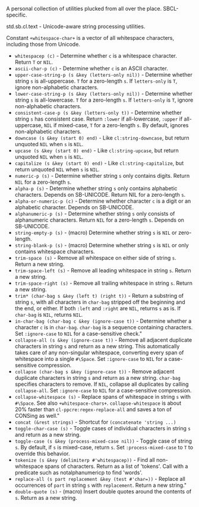 A personal collection of utilities plucked from all over the place.
SBCL-specific.

std.sb.cl.text - Unicode-aware string processing utilities.

Constant `+whitespace-char+` is a vector of all whitespace characters, including those from Unicode.

* `whitespacep (c)` - Determine whether `c` is a whitespace character. Return `T` or `NIL`.
* `ascii-char-p (c)` - Determine whether `c` is an ASCII character.
* `upper-case-string-p (s &key (letters-only nil))` - Determine whether string `s` is all-uppercase. `T` for a zero-length `s`. If `letters-only` is `T`, ignore non-alphabetic characters.
* `lower-case-string-p (s &key (letters-only nil))` - Determine whether string `s` is all-lowercase. `T` for a zero-length `s`. If `letters-only` is `T`, ignore non-alphabetic characters.
* `consistent-case-p (s &key (letters-only t))` - Determine whether string `s` has consistent case. Return `:lower` if all-lowercase, `:upper` if all-uppercase, `NIL` if mixed-case, `T` for a zero-length `s`. By default, ignores non-alphabetic characters.
* `downcase (s &key (start 0) end)` - Like `cl:string-downcase`, but return unquoted `NIL` when `s` is `NIL`.
* `upcase (s &key (start 0) end)` - Like `cl:string-upcase`, but return unquoted `NIL` when `s` is `NIL`.
* `capitalize (s &key (start 0) end)` - Like `cl:string-capitalize`, but return unquoted `NIL` when `s` is `NIL`.
* `numeric-p (s)` - Determine whether string `s` only contains digits. Return `NIL` for a zero-length `s`.
* `alpha-p (s)` - Determine whether string `s` only contains alphabetic characters. Depends on SB-UNICODE. Return NIL for a zero-length `s`.
* `alpha-or-numeric-p (c)` - Determine whether character `c` is a digit or an alphabetic character. Depends on SB-UNICODE.
* `alphanumeric-p (s)` - Determine whether string `s` only consists of alphanumeric characters. Return `NIL` for a zero-length `s`. Depends on SB-UNICODE.
* `string-empty-p (s)` - (macro) Determine whether string `s` is `NIL` or zero-length.
* `string-blank-p (s)` - (macro) Determine whether string `s` is `NIL` or only contains whitespace characters.
* `trim-space (s)` - Remove all whitespace on either side of string `s`. Return a new string.
* `trim-space-left (s)` - Remove all leading whitespace in string `s`. Return a new string.
* `trim-space-right (s)` - Remove all trailing whitespace in string `s`. Return a new string.
* `trim* (char-bag s &key (left t) (right t))` - Return a substring of string `s`, with all characters in `char-bag` stripped off the beginning and the end, or either. If both `:left` and `:right` are `NIL`, returns `s` as is. If `char-bag` is `NIL`, returns `NIL`.
* `in-char-bag (char-bag c &key (ignore-case t))` - Determine whether a character `c` is in `char-bag`. `char-bag` is a sequence containing characters. Set `:ignore-case` to `NIL` for a case-sensitive check."
* `collapse-all (s &key (ignore-case t))` - Remove all adjacent duplicate characters in string `s` and return as a new string. This automatically takes care of any non-singular  whitespace, converting every span of whitespace into a single `#\Space`. Set `:ignore-case` to `NIL` for a case-sensitive compression.
* `collapse (char-bag s &key (ignore-case t))` - Remove adjacent duplicate characters in string `s` and return as a new  string. `char-bag` specifies characters to remove. If `NIL`, collapse all duplicates by calling `collapse-all`. Set `:ignore-case` to `NIL` for a case-sensitive compression.
* `collapse-whitespace (s)` - Replace spans of whitespace in string `s` with `#\Space`. See also `+whitespace-chars+`. `collapse-whitespace` is about 20% faster than `cl-ppcre:regex-replace-all` and saves a ton of CONSing as well."
* `concat (&rest strings)` - Shortcut for `(concatenate 'string ...)`
* `toggle-char-case (s)` - Toggle cases of individual characters in string `s` and return as a new string.
* `toggle-case (s &key (process-mixed-case nil))` - Toggle case of string `s`. By default, if `s` is mixed-case, return `s`. Set `:process-mixed-case` to `T` to override this behavior.
* `tokenize (s &key (delimiterp #'whitespacep))` - Find all non-whitespace spans of characters. Return as a list of 'tokens'. Call with a predicate such as notalphanumericp to find 'words'.
* `replace-all (s part replacement &key (test #'char=))` - Replace all occurrences of `part` in string `s` with `replacement`. Return a new string."
* `double-quote (s)` - (macro) Insert double quotes around the contents of `s`. Return as a new string.
